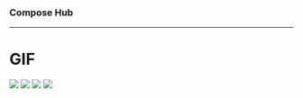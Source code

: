 ### Compose Hub
---

# GIF

<p float="left">
<img src="https://github.com/ghaleprachan/jetpack-compose-hub/blob/develop/arts/gifs/dashboard.gif?raw=true" width="200" height="auto">
<img src="https://github.com/ghaleprachan/jetpack-compose-hub/blob/develop/arts/gifs/insta-home.gif?raw=true" width="200" height="auto">
<img src="https://github.com/ghaleprachan/jetpack-compose-hub/blob/develop/arts/gifs/insta-profile.gif?raw=true" width="200" height="auto">
<img src="https://github.com/ghaleprachan/jetpack-compose-hub/blob/develop/arts/gifs/mail-home.gif?raw=true" width="200" height="auto">
</p>

[//]: # (# Screenshots)

[//]: # ()
[//]: # (<p float="left">)

[//]: # (<img src="https://github.com/ghaleprachan/jetpack-compose-hub/blob/develop/arts/ss/dashboard.jpg?raw=true" width="200" height="auto">)

[//]: # (<img src="https://github.com/ghaleprachan/jetpack-compose-hub/blob/develop/arts/ss/dashboard-expanded.jpg?raw=true" width="200" height="auto">)

[//]: # (<img src="https://github.com/ghaleprachan/jetpack-compose-hub/blob/develop/arts/ss/insta-home.jpg?raw=true" width="200" height="auto">)

[//]: # (<img src="https://github.com/ghaleprachan/jetpack-compose-hub/blob/develop/arts/ss/insta-profile.jpg?raw=true" width="200" height="auto">)

[//]: # (<img src="https://github.com/ghaleprachan/jetpack-compose-hub/blob/develop/arts/ss/insta-bottomsheet.jpg?raw=true" width="200" height="auto">)

[//]: # (<img src="https://github.com/ghaleprachan/jetpack-compose-hub/blob/develop/arts/ss/mail-home.jpg?raw=true" width="200" height="auto">)

[//]: # (<img src="https://github.com/ghaleprachan/jetpack-compose-hub/blob/develop/arts/ss/mail-drawer.jpg?raw=true" width="200" height="auto">)

[//]: # (</p>)
